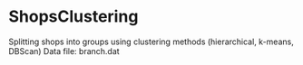 # ShopsClustering
Splitting shops into groups using clustering methods (hierarchical, k-means, DBScan) 
Data file: branch.dat
